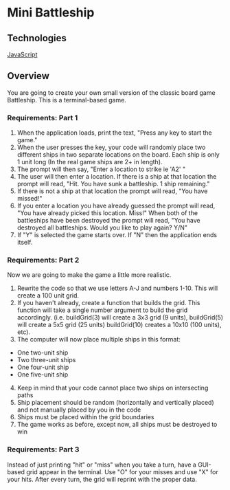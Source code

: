 # Mini Battleship

## Technologies
[JavaScript](https://camo.githubusercontent.com/93c855ae825c1757f3426f05a05f4949d3b786c5b22d0edb53143a9e8f8499f6/68747470733a2f2f696d672e736869656c64732e696f2f62616467652f4a6176615363726970742d3332333333303f7374796c653d666f722d7468652d6261646765266c6f676f3d6a617661736372697074266c6f676f436f6c6f723d463744463145)

## Overview
You are going to create your own small version of the classic board game Battleship. This is a terminal-based game.

### Requirements: Part 1
1. When the application loads, print the text, "Press any key to start the game."
2. When the user presses the key, your code will randomly place two different ships in two separate locations on the board. Each ship is only 1 unit long (In the real game ships are 2+ in length).
3. The prompt will then say, "Enter a location to strike ie 'A2' "
4. The user will then enter a location. If there is a ship at that location the prompt will read, "Hit. You have sunk a battleship. 1 ship remaining."
5. If there is not a ship at that location the prompt will read, "You have missed!"
6. If you enter a location you have already guessed the prompt will read, "You have already picked this location. Miss!"
When both of the battleships have been destroyed the prompt will read, "You have destroyed all battleships. Would you like to play again? Y/N"
7. If "Y" is selected the game starts over. If "N" then the application ends itself.

### Requirements: Part 2
Now we are going to make the game a little more realistic.

1. Rewrite the code so that we use letters A-J and numbers 1-10. This will create a 100 unit grid.
2. If you haven't already, create a function that builds the grid. This function will take a single number argument to build the grid accordingly. (i.e. buildGrid(3) will create a 3x3 grid (9 units), buildGrid(5) will create a 5x5 grid (25 units) buildGrid(10) creates a 10x10 (100 units), etc). 
3. The computer will now place multiple ships in this format:
* One two-unit ship
* Two three-unit ships
* One four-unit ship
* One five-unit ship
4. Keep in mind that your code cannot place two ships on intersecting paths
5. Ship placement should be random (horizontally and vertically placed) and not manually placed by you in the code
6. Ships must be placed within the grid boundaries
7. The game works as before, except now, all ships must be destroyed to win

### Requirements: Part 3
Instead of just printing "hit" or "miss" when you take a turn, have a GUI-based grid appear in the terminal. Use "O" for your misses and use "X" for your hits. After every turn, the grid will reprint with the proper data.